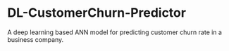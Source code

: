 # DL-CustomerChurn-Predictor
A deep learning based ANN model for predicting customer churn rate in a business company.
